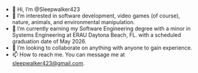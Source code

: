 - 👋 Hi, I’m @Sleepwalker423
- 👀 I’m interested in software development, video games (of course), nature, animals, and environmental manipulation. 
- 🌱 I’m currently earning my Software Engineering degree with a minor in Systems Engineering at ERAU Daytona Beach, FL. with a scheduled graduation date of May 2026.
- 💞️ I’m looking to collaborate on anything with anyone to gain experience.
- 📫 How to reach me. You can message me at sleepwalker423@gmail.com.

<!---
Sleepwalker423/Sleepwalker423 is a ✨ special ✨ repository because its `README.md` (this file) appears on your GitHub profile.
You can click the Preview link to take a look at your changes.
--->
